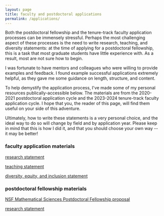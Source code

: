 ```yaml
---
layout: page
title: faculty and postdoctoral applications
permalink: /applications/
---
```

Both the postdoctoral fellowship and the tenure-track faculty application processes can be immensely stressful. Perhaps the most challenging aspect of these processes is the need to write research, teaching, and diversity statements: at the time of applying for a postdoctoral fellowship, this is a task that most graduate students have little experience with. As a result, most are not sure how to begin.

I was fortunate to have mentors and colleagues who were willing to provide examples and feedback. I found example successful applications extremely helpful, as they gave me some guidance on length, structure, and content.

To help demystify the application process, I've made some of my personal resources publically-accessible below. The materials are from the 2020-2021 postdoctoral application cycle and the 2023-2024 tenure-track faculty application cycle. I hope that you, the reader of this page, will find them useful on your side of this adventure. 

Ultimately, how to write these statements is a very personal choice, and the ideal way to do so will change by field and by application year. Please keep in mind that this is how I did it, and that you should choose your own way -- it may be better!

### faculty application materials
[research statement](https://nmboffi.github.io/pdfs/boffi_research_statement.pdf)

[teaching statement](https://nmboffi.github.io/pdfs/boffi_teaching_statement.pdf)

[diversity, equity, and inclusion statement](https://nmboffi.github.io/pdfs/boffi_dei_statement.pdf)


### postdoctoral fellowship materials
[NSF Mathematical Sciences Postdoctoral Fellowship proposal](https://nmboffi.github.io/pdfs/boffi_nsf_mspf.pdf)

[research statement](https://nmboffi.github.io/pdfs/boffi_postdoc_research_statement.pdf)
